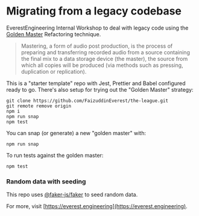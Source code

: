 # Migrating from a legacy codebase
EverestEngineering Internal Workshop to deal with legacy code using the [Golden Master](https://en.wikipedia.org/wiki/Mastering_(audio)) Refactoring technique.

> Mastering, a form of audio post production, is the process of preparing and transferring recorded audio from a source containing the final mix to a data storage device (the master), the source from which all copies will be produced (via methods such as pressing, duplication or replication).

This is a "starter template" repo with Jest, Prettier and Babel configured ready to go.
There's also setup for trying out the "Golden Master" strategy:

```shell
git clone https://github.com/FaizuddinEverest/the-league.git
git remote remove origin
npm i
npm run snap
npm test
```

You can snap (or generate) a new "golden master" with:
```shell
npm run snap
```

To run tests against the golden master:
```shell
npm test
```

### Random data with seeding
This repo uses [@faker-js/faker](https://fakerjs.dev/) to seed random data.

For more, visit [https://everest.engineering](https://everest.engineering).
